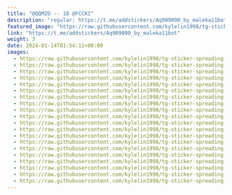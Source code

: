 ```yaml
---
title: "@QQMZO -- 18 @FCCKI"
description: "regular: https://t.me/addstickers/Aq909090_by_maleka11bot"
featured_image: "https://raw.githubusercontent.com/kylelin1998/tg-sticker-spreading-worldwide-images/main/img/13ce7b68-9b33-4ddc-b212-3b46f5bf8a6b.jpg"
link: "https://t.me/addstickers/Aq909090_by_maleka11bot"
weight: 3
date: 2024-01-14T01:54:11+08:00
images:
  - https://raw.githubusercontent.com/kylelin1998/tg-sticker-spreading-worldwide-images/main/img/13ce7b68-9b33-4ddc-b212-3b46f5bf8a6b.jpg
  - https://raw.githubusercontent.com/kylelin1998/tg-sticker-spreading-worldwide-images/main/img/918ea738-a894-45e2-b73e-42d35ad1e81c.jpg
  - https://raw.githubusercontent.com/kylelin1998/tg-sticker-spreading-worldwide-images/main/img/cac38a3b-c5a5-42df-ae26-775e95944360.jpg
  - https://raw.githubusercontent.com/kylelin1998/tg-sticker-spreading-worldwide-images/main/img/c83cb5d4-cb6b-4381-a681-1ec9c7134d8d.jpg
  - https://raw.githubusercontent.com/kylelin1998/tg-sticker-spreading-worldwide-images/main/img/c5aef7b5-5665-4856-8a36-162b60fcbd09.jpg
  - https://raw.githubusercontent.com/kylelin1998/tg-sticker-spreading-worldwide-images/main/img/b3942d23-292c-4056-bb49-5e4f63b65813.jpg
  - https://raw.githubusercontent.com/kylelin1998/tg-sticker-spreading-worldwide-images/main/img/1c0fa256-2e34-48df-b3b8-f1e7486d7dad.jpg
  - https://raw.githubusercontent.com/kylelin1998/tg-sticker-spreading-worldwide-images/main/img/e628425c-9069-439e-8179-0eef9ef5dbfb.jpg
  - https://raw.githubusercontent.com/kylelin1998/tg-sticker-spreading-worldwide-images/main/img/34d334bf-2569-4cd2-86b9-8ef353691620.jpg
  - https://raw.githubusercontent.com/kylelin1998/tg-sticker-spreading-worldwide-images/main/img/e9d1de02-0041-4548-96aa-9e9caf3f708b.jpg
  - https://raw.githubusercontent.com/kylelin1998/tg-sticker-spreading-worldwide-images/main/img/9b8842be-efee-4a7c-9418-1cf82b5a4a98.jpg
  - https://raw.githubusercontent.com/kylelin1998/tg-sticker-spreading-worldwide-images/main/img/f5e65d5e-915f-4397-bed7-d636c8cba0d4.jpg
  - https://raw.githubusercontent.com/kylelin1998/tg-sticker-spreading-worldwide-images/main/img/63102766-7fad-4fd7-9e23-124f25afc0b4.jpg
  - https://raw.githubusercontent.com/kylelin1998/tg-sticker-spreading-worldwide-images/main/img/07452882-8931-4808-a115-d749125156de.jpg
  - https://raw.githubusercontent.com/kylelin1998/tg-sticker-spreading-worldwide-images/main/img/9412c1d8-ddc2-4125-80d6-11a77ef0d340.jpg
  - https://raw.githubusercontent.com/kylelin1998/tg-sticker-spreading-worldwide-images/main/img/75410f48-04a5-4882-8ad8-9de79fa893c4.jpg
  - https://raw.githubusercontent.com/kylelin1998/tg-sticker-spreading-worldwide-images/main/img/01aec0a8-f027-40f2-b6ce-ac7398a18f71.jpg
  - https://raw.githubusercontent.com/kylelin1998/tg-sticker-spreading-worldwide-images/main/img/3eda3f7d-4a27-441f-a79b-759605f82b81.jpg
  - https://raw.githubusercontent.com/kylelin1998/tg-sticker-spreading-worldwide-images/main/img/64622396-f31f-40ca-8e0e-69cf2962911e.jpg
  - https://raw.githubusercontent.com/kylelin1998/tg-sticker-spreading-worldwide-images/main/img/4ef381e9-de44-4d97-a012-e7218be4ad3a.jpg
---
```


